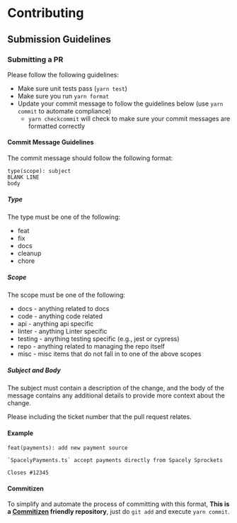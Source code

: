# Contributing

## Submission Guidelines

### <a name="submit-pr"></a> Submitting a PR

Please follow the following guidelines:

- Make sure unit tests pass (`yarn test`)
- Make sure you run `yarn format`
- Update your commit message to follow the guidelines below (use `yarn commit` to automate compliance)
  - `yarn checkcommit` will check to make sure your commit messages are formatted correctly

#### Commit Message Guidelines

The commit message should follow the following format:

```
type(scope): subject
BLANK LINE
body
```

##### Type

The type must be one of the following:

- feat
- fix
- docs
- cleanup
- chore

##### Scope

The scope must be one of the following:

- docs - anything related to docs
- code - anything code related
- api - anything api specific
- linter - anything Linter specific
- testing - anything testing specific (e.g., jest or cypress)
- repo - anything related to managing the repo itself
- misc - misc items that do not fall in to one of the above scopes

##### Subject and Body

The subject must contain a description of the change, and the body of the message contains any additional details to provide more context about the change.

Please including the ticket number that the pull request relates.

#### Example

```
feat(payments): add new payment source

`SpacelyPayments.ts` accept payments directly from Spacely Sprockets

Closes #12345
```

#### Commitizen

To simplify and automate the process of committing with this format,
**This is a [Commitizen](https://github.com/commitizen/cz-cli) friendly repository**, just do `git add` and execute `yarn commit`.

[scripts]: scripts
